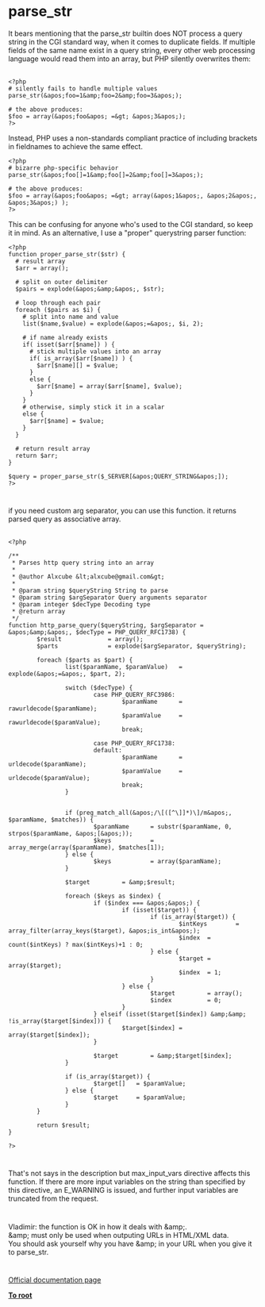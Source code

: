 # parse_str



It bears mentioning that the parse_str builtin does NOT process a query string in the CGI standard way, when it comes to duplicate fields.  If multiple fields of the same name exist in a query string, every other web processing language would read them into an array, but PHP silently overwrites them:<br><br>

```
<?php
# silently fails to handle multiple values
parse_str(&apos;foo=1&amp;foo=2&amp;foo=3&apos;);

# the above produces:
$foo = array(&apos;foo&apos; =&gt; &apos;3&apos;);
?>
```


Instead, PHP uses a non-standards compliant practice of including brackets in fieldnames to achieve the same effect.



```
<?php
# bizarre php-specific behavior
parse_str(&apos;foo[]=1&amp;foo[]=2&amp;foo[]=3&apos;);

# the above produces:
$foo = array(&apos;foo&apos; =&gt; array(&apos;1&apos;, &apos;2&apos;, &apos;3&apos;) );
?>
```


This can be confusing for anyone who&apos;s used to the CGI standard, so keep it in mind.  As an alternative, I use a "proper" querystring parser function:



```
<?php
function proper_parse_str($str) {
  # result array
  $arr = array();

  # split on outer delimiter
  $pairs = explode(&apos;&amp;&apos;, $str);

  # loop through each pair
  foreach ($pairs as $i) {
    # split into name and value
    list($name,$value) = explode(&apos;=&apos;, $i, 2);
    
    # if name already exists
    if( isset($arr[$name]) ) {
      # stick multiple values into an array
      if( is_array($arr[$name]) ) {
        $arr[$name][] = $value;
      }
      else {
        $arr[$name] = array($arr[$name], $value);
      }
    }
    # otherwise, simply stick it in a scalar
    else {
      $arr[$name] = $value;
    }
  }

  # return result array
  return $arr;
}

$query = proper_parse_str($_SERVER[&apos;QUERY_STRING&apos;]);
?>
```
  

#

if you need custom arg separator, you can use this function. it returns parsed  query as associative array.<br><br>

```
<?php

/**
 * Parses http query string into an array
 * 
 * @author Alxcube &lt;alxcube@gmail.com&gt;
 * 
 * @param string $queryString String to parse
 * @param string $argSeparator Query arguments separator
 * @param integer $decType Decoding type
 * @return array
 */
function http_parse_query($queryString, $argSeparator = &apos;&amp;&apos;, $decType = PHP_QUERY_RFC1738) {
        $result             = array();
        $parts              = explode($argSeparator, $queryString);

        foreach ($parts as $part) {
                list($paramName, $paramValue)   = explode(&apos;=&apos;, $part, 2);

                switch ($decType) {
                        case PHP_QUERY_RFC3986:
                                $paramName      = rawurldecode($paramName);
                                $paramValue     = rawurldecode($paramValue);
                                break;

                        case PHP_QUERY_RFC1738:
                        default:
                                $paramName      = urldecode($paramName);
                                $paramValue     = urldecode($paramValue);
                                break;
                }
                

                if (preg_match_all(&apos;/\[([^\]]*)\]/m&apos;, $paramName, $matches)) {
                        $paramName      = substr($paramName, 0, strpos($paramName, &apos;[&apos;));
                        $keys           = array_merge(array($paramName), $matches[1]);
                } else {
                        $keys           = array($paramName);
                }
                
                $target         = &amp;$result;
                
                foreach ($keys as $index) {
                        if ($index === &apos;&apos;) {
                                if (isset($target)) {
                                        if (is_array($target)) {
                                                $intKeys        = array_filter(array_keys($target), &apos;is_int&apos;);
                                                $index  = count($intKeys) ? max($intKeys)+1 : 0;
                                        } else {
                                                $target = array($target);
                                                $index  = 1;
                                        }
                                } else {
                                        $target         = array();
                                        $index          = 0;
                                }
                        } elseif (isset($target[$index]) &amp;&amp; !is_array($target[$index])) {
                                $target[$index] = array($target[$index]);
                        }

                        $target         = &amp;$target[$index];
                }

                if (is_array($target)) {
                        $target[]   = $paramValue;
                } else {
                        $target     = $paramValue;
                }
        }

        return $result;
}

?>
```
  

#

That&apos;s not says in the description but max_input_vars directive affects this function. If there are more input variables on the string than specified by this directive, an E_WARNING is issued, and further input variables are truncated from the request.  

#

Vladimir: the function is OK in how it deals with &amp;amp;.<br>&amp;amp; must only be used when outputing URLs in HTML/XML data.<br>You should ask yourself why you have &amp;amp; in your URL when you give it to parse_str.  

#

[Official documentation page](https://www.php.net/manual/en/function.parse-str.php)

**[To root](/README.md)**
